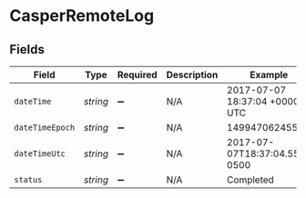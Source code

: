 # CasperRemoteLog


## Fields

| Field                         | Type                          | Required                      | Description                   | Example                       |
| ----------------------------- | ----------------------------- | ----------------------------- | ----------------------------- | ----------------------------- |
| `dateTime`                    | *string*                      | :heavy_minus_sign:            | N/A                           | 2017-07-07 18:37:04 +0000 UTC |
| `dateTimeEpoch`               | *string*                      | :heavy_minus_sign:            | N/A                           | 1499470624555                 |
| `dateTimeUtc`                 | *string*                      | :heavy_minus_sign:            | N/A                           | 2017-07-07T18:37:04.555-0500  |
| `status`                      | *string*                      | :heavy_minus_sign:            | N/A                           | Completed                     |